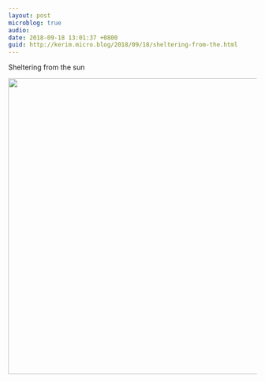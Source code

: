```yaml
---
layout: post
microblog: true
audio: 
date: 2018-09-18 13:01:37 +0800
guid: http://kerim.micro.blog/2018/09/18/sheltering-from-the.html
---
```

Sheltering from the sun

<img src="http://micro.oxus.net/uploads/2018/334d20a83a.jpg" width="600" height="600" />
